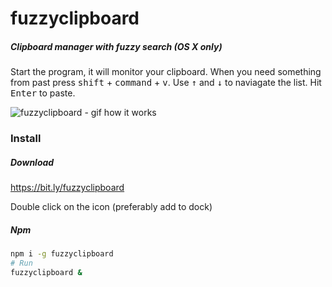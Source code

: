 # fuzzyclipboard

##### Clipboard manager with fuzzy search (OS X only)

Start the program, it will monitor your clipboard.
When you need something from past press <kbd>shift</kbd> + <kbd>command</kbd> + <kbd>v</kbd>.
Use <kbd>↑</kbd> and <kbd>↓</kbd> to naviagate the list.
Hit <kbd>Enter</kbd> to paste.

![fuzzyclipboard - gif how it works](http://i.imgur.com/A5jS7KM.gif)

### Install

##### Download

https://bit.ly/fuzzyclipboard

Double click on the icon (preferably add to dock)

##### Npm

```bash
npm i -g fuzzyclipboard
# Run
fuzzyclipboard &
```
